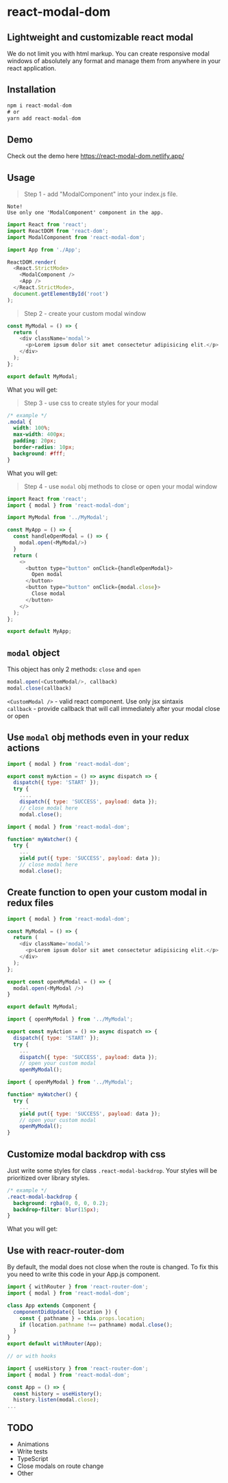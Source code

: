 # react-modal-dom


## Lightweight and customizable react modal

We do not limit you with html markup. You can create responsive modal windows of absolutely any format and manage them from anywhere in your react application.

## Installation
```javascript
npm i react-modal-dom
# or
yarn add react-modal-dom
```

## Demo

Check out the demo here https://react-modal-dom.netlify.app/

## Usage

> Step 1 - add "ModalComponent" into your index.js file. 


```
Note!
Use only one 'ModalComponent' component in the app.
```

```javascript
import React from 'react';
import ReactDOM from 'react-dom';
import ModalComponent from 'react-modal-dom';

import App from './App';

ReactDOM.render(
  <React.StrictMode>
    <ModalComponent />
    <App />
  </React.StrictMode>,
  document.getElementById('root')
);
```

> Step 2 - create your custom modal window

```javascript
const MyModal = () => {
  return (
    <div className='modal'>
      <p>Lorem ipsum dolor sit amet consectetur adipisicing elit.</p>
    </div>
  );
};

export default MyModal;
```

What you will get:
<img src="./static/step1.png" alt="">

> Step 3 - use css to create styles for your modal

```css
/* example */
.modal {
  width: 100%;
  max-width: 400px;
  padding: 20px;
  border-radius: 10px;
  background: #fff;
}
```
What you will get:
<img src="./static/step2.png" alt="">

> Step 4 - use `modal` obj methods to close or open your modal window
```javascript
import React from 'react';
import { modal } from 'react-modal-dom';

import MyModal from '../MyModal';

const MyApp = () => {
  const handleOpenModal = () => {
    modal.open(<MyModal/>)
  }
  return (
    <>
      <button type="button" onClick={handleOpenModal}>
        Open modal
      </button>
      <button type="button" onClick={modal.close}>
        Close modal
      </button>
    </>
  );
};

export default MyApp;
```
## `modal` object
This object has only 2 methods: `close` and `open`
```javascript
modal.open(<CustomModal/>, callback)
modal.close(callback)
```

`<CustomModal />` - valid react component. Use only jsx sintaxis   
`callback` - provide callback that will call immediately after your modal close or open


## Use `modal` obj methods even in your redux actions

```javascript
import { modal } from 'react-modal-dom';

export const myAction = () => async dispatch => {
  dispatch({ type: 'START' });
  try {
    ....
    dispatch({ type: 'SUCCESS', payload: data });
    // close modal here
    modal.close();

```

```javascript
import { modal } from 'react-modal-dom';

function* myWatcher() {
  try {
    ...
    yield put({ type: 'SUCCESS', payload: data });
    // close modal here
    modal.close();

```

## Create function to open your custom modal in redux files

```javascript
import { modal } from 'react-modal-dom';

const MyModal = () => {
  return (
    <div className='modal'>
      <p>Lorem ipsum dolor sit amet consectetur adipisicing elit.</p>
    </div>
  );
};

export const openMyModal = () => {
  modal.open(<MyModal />)
}

export default MyModal;
```

```javascript
import { openMyModal } from '../MyModal';

export const myAction = () => async dispatch => {
  dispatch({ type: 'START' });
  try {
    ...
    dispatch({ type: 'SUCCESS', payload: data });
    // open your custom modal
    openMyModal();
```

```javascript
import { openMyModal } from '../MyModal';

function* myWatcher() {
  try {
    ...
    yield put({ type: 'SUCCESS', payload: data });
    // open your custom modal
    openMyModal();
}
```

## Customize modal backdrop with css
Just write some styles for class `.react-modal-backdrop`. Your styles will be prioritized over library styles.
```css
/* example */
.react-modal-backdrop {
  background: rgba(0, 0, 0, 0.2);
  backdrop-filter: blur(15px);
}
```
What you will get:
<img src="./static/step3.png" alt="">

## Use with reacr-router-dom
By default, the modal does not close when the route is changed. To fix this you need to write this code in your App.js component.

```javascript
import { withRouter } from 'react-router-dom';
import { modal } from 'react-modal-dom';

class App extends Component {
  componentDidUpdate({ location }) {
    const { pathname } = this.props.location;
    if (location.pathname !== pathname) modal.close();
  }
}
export default withRouter(App);

// or with hooks

import { useHistory } from 'react-router-dom';
import { modal } from 'react-modal-dom';

const App = () => {
  const history = useHistory();
  history.listen(modal.close);
...
```

## TODO
- Animations
- Write tests
- TypeScript
- Close modals on route change
- Other